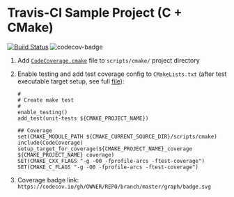 # Travis-CI Sample Project (C + CMake)

[![Build Status](https://travis-ci.org/PublicHadyniak/travis-ci-sample.svg?branch=master)](https://travis-ci.org/PublicHadyniak/travis-ci-sample) ![codecov-badge](https://codecov.io/gh/PublicHadyniak/Travis-ci-sample/branch/master/graph/badge.svg)

1. Add [`CodeCoverage.cmake`][cov-module] file to `scripts/cmake/` project directory
1. Enable testing and add test coverage config to `CMakeLists.txt` (after test executable target setup, see full [file][cmakelists]):

	```
	#
	# Create make test
	#
	enable_testing()
	add_test(unit-tests ${CMAKE_PROJECT_NAME})

	## Coverage
	set(CMAKE_MODULE_PATH ${CMAKE_CURRENT_SOURCE_DIR}/scripts/cmake)
	include(CodeCoverage)
	setup_target_for_coverage(${CMAKE_PROJECT_NAME}_coverage ${CMAKE_PROJECT_NAME} coverage)
	SET(CMAKE_CXX_FLAGS "-g -O0 -fprofile-arcs -ftest-coverage")
	SET(CMAKE_C_FLAGS "-g -O0 -fprofile-arcs -ftest-coverage")
	```
1. Coverage badge link: `https://codecov.io/gh/OWNER/REPO/branch/master/graph/badge.svg`

	[cov-module]: https://github.com/bilke/cmake-modules/blob/master/CodeCoverage.cmake
	[cmakelists]: https://github.com/PublicHadyniak/travis-ci-sample/blob/master/CMakeLists.txt 
